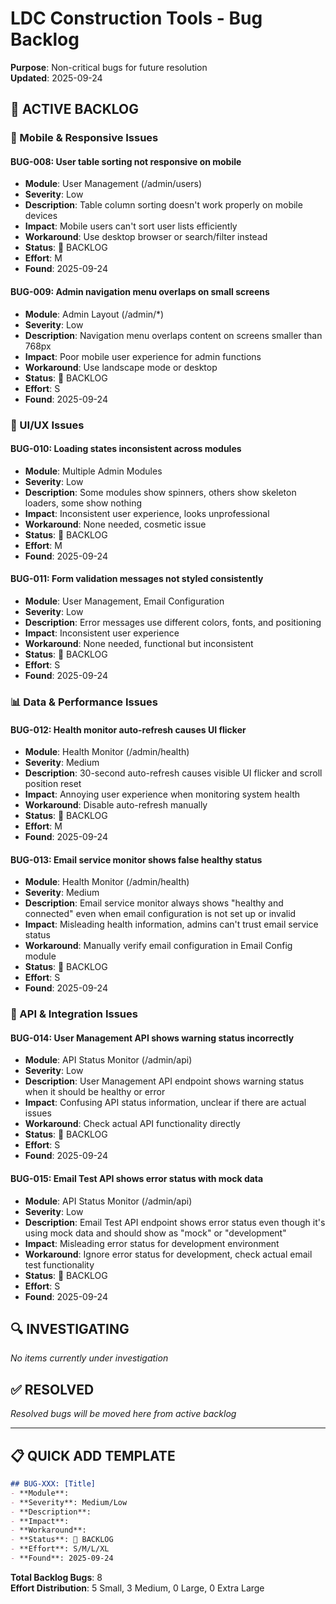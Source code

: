 # LDC Construction Tools - Bug Backlog

**Purpose**: Non-critical bugs for future resolution  
**Updated**: 2025-09-24

## 📝 ACTIVE BACKLOG

### 📱 Mobile & Responsive Issues

#### BUG-008: User table sorting not responsive on mobile
- **Module**: User Management (/admin/users)
- **Severity**: Low
- **Description**: Table column sorting doesn't work properly on mobile devices
- **Impact**: Mobile users can't sort user lists efficiently
- **Workaround**: Use desktop browser or search/filter instead
- **Status**: 📝 BACKLOG
- **Effort**: M
- **Found**: 2025-09-24

#### BUG-009: Admin navigation menu overlaps on small screens
- **Module**: Admin Layout (/admin/*)
- **Severity**: Low
- **Description**: Navigation menu overlaps content on screens smaller than 768px
- **Impact**: Poor mobile user experience for admin functions
- **Workaround**: Use landscape mode or desktop
- **Status**: 📝 BACKLOG
- **Effort**: S
- **Found**: 2025-09-24

### 🎨 UI/UX Issues

#### BUG-010: Loading states inconsistent across modules
- **Module**: Multiple Admin Modules
- **Severity**: Low
- **Description**: Some modules show spinners, others show skeleton loaders, some show nothing
- **Impact**: Inconsistent user experience, looks unprofessional
- **Workaround**: None needed, cosmetic issue
- **Status**: 📝 BACKLOG
- **Effort**: M
- **Found**: 2025-09-24

#### BUG-011: Form validation messages not styled consistently
- **Module**: User Management, Email Configuration
- **Severity**: Low
- **Description**: Error messages use different colors, fonts, and positioning
- **Impact**: Inconsistent user experience
- **Workaround**: None needed, functional but inconsistent
- **Status**: 📝 BACKLOG
- **Effort**: S
- **Found**: 2025-09-24

### 📊 Data & Performance Issues

#### BUG-012: Health monitor auto-refresh causes UI flicker
- **Module**: Health Monitor (/admin/health)
- **Severity**: Medium
- **Description**: 30-second auto-refresh causes visible UI flicker and scroll position reset
- **Impact**: Annoying user experience when monitoring system health
- **Workaround**: Disable auto-refresh manually
- **Status**: 📝 BACKLOG
- **Effort**: M
- **Found**: 2025-09-24

#### BUG-013: Email service monitor shows false healthy status
- **Module**: Health Monitor (/admin/health)
- **Severity**: Medium
- **Description**: Email service monitor always shows "healthy and connected" even when email configuration is not set up or invalid
- **Impact**: Misleading health information, admins can't trust email service status
- **Workaround**: Manually verify email configuration in Email Config module
- **Status**: 📝 BACKLOG
- **Effort**: S
- **Found**: 2025-09-24

### 🔌 API & Integration Issues

#### BUG-014: User Management API shows warning status incorrectly
- **Module**: API Status Monitor (/admin/api)
- **Severity**: Low
- **Description**: User Management API endpoint shows warning status when it should be healthy or error
- **Impact**: Confusing API status information, unclear if there are actual issues
- **Workaround**: Check actual API functionality directly
- **Status**: 📝 BACKLOG
- **Effort**: S
- **Found**: 2025-09-24

#### BUG-015: Email Test API shows error status with mock data
- **Module**: API Status Monitor (/admin/api)
- **Severity**: Low
- **Description**: Email Test API endpoint shows error status even though it's using mock data and should show as "mock" or "development"
- **Impact**: Misleading error status for development environment
- **Workaround**: Ignore error status for development, check actual email test functionality
- **Status**: 📝 BACKLOG
- **Effort**: S
- **Found**: 2025-09-24

## 🔍 INVESTIGATING

*No items currently under investigation*

## ✅ RESOLVED

*Resolved bugs will be moved here from active backlog*

---

## 📋 QUICK ADD TEMPLATE

```markdown
## BUG-XXX: [Title]
- **Module**: 
- **Severity**: Medium/Low
- **Description**: 
- **Impact**: 
- **Workaround**: 
- **Status**: 📝 BACKLOG
- **Effort**: S/M/L/XL
- **Found**: 2025-09-24
```

**Total Backlog Bugs**: 8  
**Effort Distribution**: 5 Small, 3 Medium, 0 Large, 0 Extra Large
